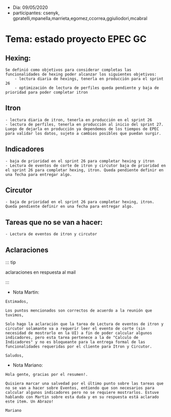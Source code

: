 
* Dia: 09/05/2020
* participantes: csenyk, gpratelli,mpanella,marrieta,egomez,ccorrea,ggiuliodori,mcabral 

# Tema: estado proyecto EPEC GC


## Hexing:

    Se definió como objetivos para considerar completas las funcionalidades de hexing poder alcanzar los siguientes objetivos:
        - lectura diaria de hexings, tenerla en producción para el sprint 26
        - optimización de lectura de perfiles queda pendiente y baja de prioridad para poder completar itron

## Itron

    - lectura diaria de itron, tenerla en producción en el sprint 26
    - lectura de perfiles, tenerla en producción al inicio del sprint 27. Luego de dejarla en producción ya dependemos de los tiempos de EPEC para validar los datos, sujeto a cambios posibles que puedan surgir.

## Indicadores

    - baja de prioridad en el sprint 26 para completar hexing y itron
    - Lectura de eventos de corte de itron y circutor baja de prioridad en el sprint 26 para completar hexing, itron. Queda pendiente definir en una fecha para entregar algo.

## Circutor

    - baja de prioridad en el sprint 26 para completar hexing, itron. Queda pendiente definir en una fecha para entregar algo.


## Tareas que no se van a hacer:

    - Lectura de eventos de itron y circutor



## Aclaraciones

::: tip 

aclaraciones en respuesta al mail

:::

- Nota  Martin:

```
Estimados,

Los puntos mencionados son correctos de acuerdo a la reunión que tuvimos,

Solo hago la aclaración que la tarea de Lectura de eventos de itron y circutor solamante va a requerir leer el evento de corte (sin necesidad de mostrarlo en la UI) a fin de poder calcular algunos indicadores, pero esta tarea pertenece a la de "Calculo de Indicadores" y no es bloqueante para la entrega formal de las funcionalidades requeridas por el cliente para Itron y Circutor.

Saludos,
```

- Nota Mariano:

```
Hola gente, gracias por el resumen!.

Quisiera marcar una salvedad por el último punto sobre las tareas que no se van a hacer sobre Eventos, entiendo que son necesarios para calcular algunos indicadores pero no se requiere mostrarlos. Estuve hablando con Martin sobre esta duda y en su respuesta está aclarado este item. Un Abrazo!

Mariano 

```
